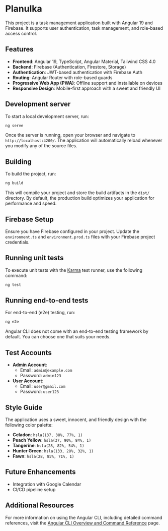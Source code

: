 # Planulka

This project is a task management application built with Angular 19 and Firebase. It supports user authentication, task management, and role-based access control.

## Features

- **Frontend**: Angular 19, TypeScript, Angular Material, Tailwind CSS 4.0
- **Backend**: Firebase (Authentication, Firestore, Storage)
- **Authentication**: JWT-based authentication with Firebase Auth
- **Routing**: Angular Router with role-based guards
- **Progressive Web App (PWA)**: Offline support and installable on devices
- **Responsive Design**: Mobile-first approach with a sweet and friendly UI

## Development server

To start a local development server, run:

```bash
ng serve
```

Once the server is running, open your browser and navigate to `http://localhost:4200/`. The application will automatically reload whenever you modify any of the source files.

## Building

To build the project, run:

```bash
ng build
```

This will compile your project and store the build artifacts in the `dist/` directory. By default, the production build optimizes your application for performance and speed.

## Firebase Setup

Ensure you have Firebase configured in your project. Update the `environment.ts` and `environment.prod.ts` files with your Firebase project credentials.

## Running unit tests

To execute unit tests with the [Karma](https://karma-runner.github.io) test runner, use the following command:

```bash
ng test
```

## Running end-to-end tests

For end-to-end (e2e) testing, run:

```bash
ng e2e
```

Angular CLI does not come with an end-to-end testing framework by default. You can choose one that suits your needs.

## Test Accounts

- **Admin Account**:
  - Email: `admin@example.com`
  - Password: `admin123`
- **User Account**:
  - Email: `user@gmail.com`
  - Password: `user123`

## Style Guide

The application uses a sweet, innocent, and friendly design with the following color palette:

- **Celadon**: `hsla(137, 38%, 77%, 1)`
- **Peach Yellow**: `hsla(37, 90%, 84%, 1)`
- **Tangerine**: `hsla(28, 82%, 54%, 1)`
- **Hunter Green**: `hsla(133, 28%, 32%, 1)`
- **Fawn**: `hsla(28, 85%, 71%, 1)`

## Future Enhancements

- Integration with Google Calendar
- CI/CD pipeline setup

## Additional Resources

For more information on using the Angular CLI, including detailed command references, visit the [Angular CLI Overview and Command Reference](https://angular.dev/tools/cli) page.
